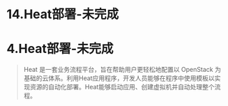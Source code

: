 # 14.Heat部署-未完成

# 4.Heat部署-未完成

> Heat 是一套业务流程平台，旨在帮助用户更轻松地配置以 OpenStack 为基础的云体系。利用Heat应用程序，开发人员能够在程序中使用模板以实现资源的自动化部署。Heat能够启动应用、创建虚拟机并自动处理整个流程。

